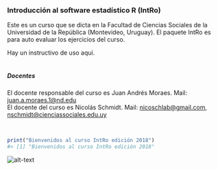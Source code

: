 <!-- README.md is generated from README.Rmd. Please edit that file -->
### Introducción al software estadístico R (IntRo)

Este es un curso que se dicta en la Facultad de Ciencias Sociales de la
Universidad de la República (Montevideo, Uruguay). El paquete IntRo es
para auto evaluar los ejercicios del curso.

Hay un instructivo de uso aquí. <br /> <br />

##### **Docentes**

El docente responsable del curso es Juan Andrés Moraes. Mail:
<juan.a.moraes.1@nd.edu>  
El docente del curso es Nicolás Schmidt. Mail: <nicoschlab@gmail.com>,
<nschmidt@cienciassociales.edu.uy>

<br />

``` r
print("Bienvenidos al curso IntRo edición 2018")
#> [1] "Bienvenidos al curso IntRo edición 2018"
```

![alt-text](https://raw.githubusercontent.com/Nicolas-Schmidt/IntRo/master/animation.gif)
